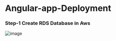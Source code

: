 # Angular-app-Deployment

### Step-1 Create RDS Database in Aws  
![image](https://github.com/mayur4279/Angular-app-Deployment/assets/73772313/66f2cd9c-8627-49ac-8107-3b68b7787e05)
